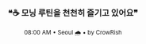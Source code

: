 <div align="center">

<br>

<h3>❝☕ 모닝 루틴을 천천히 즐기고 있어요❞</h3>

<sub>08:00 AM • Seoul 🌧️ • by CrowRish</sub>

<br>

</div>